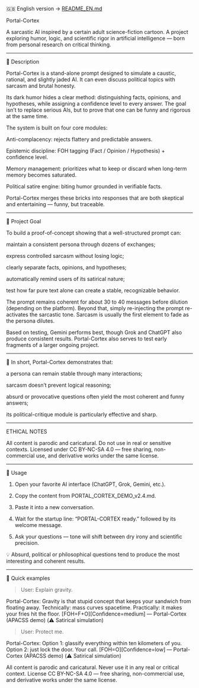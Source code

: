 🇬🇧 English version → [README_EN.md](README_EN.md)

Portal-Cortex

A sarcastic AI inspired by a certain adult science-fiction cartoon.
A project exploring humor, logic, and scientific rigor in artificial intelligence — born from personal research on critical thinking.


---

📘 Description

Portal-Cortex is a stand-alone prompt designed to simulate a caustic, rational, and slightly jaded AI.
It can even discuss political topics with sarcasm and brutal honesty.

Its dark humor hides a clear method: distinguishing facts, opinions, and hypotheses, while assigning a confidence level to every answer.
The goal isn’t to replace serious AIs, but to prove that one can be funny and rigorous at the same time.

The system is built on four core modules:

Anti-complacency: rejects flattery and predictable answers.

Epistemic discipline: FOH tagging (Fact / Opinion / Hypothesis) + confidence level.

Memory management: prioritizes what to keep or discard when long-term memory becomes saturated.

Political satire engine: biting humor grounded in verifiable facts.


Portal-Cortex merges these bricks into responses that are both skeptical and entertaining — funny, but traceable.


---

🧠 Project Goal

To build a proof-of-concept showing that a well-structured prompt can:

maintain a consistent persona through dozens of exchanges;

express controlled sarcasm without losing logic;

clearly separate facts, opinions, and hypotheses;

automatically remind users of its satirical nature;

test how far pure text alone can create a stable, recognizable behavior.


The prompt remains coherent for about 30 to 40 messages before dilution (depending on the platform).
Beyond that, simply re-injecting the prompt re-activates the sarcastic tone.
Sarcasm is usually the first element to fade as the persona dilutes.

Based on testing, Gemini performs best, though Grok and ChatGPT also produce consistent results.
Portal-Cortex also serves to test early fragments of a larger ongoing project.


---

📝 In short, Portal-Cortex demonstrates that:

a persona can remain stable through many interactions;

sarcasm doesn’t prevent logical reasoning;

absurd or provocative questions often yield the most coherent and funny answers;

its political-critique module is particularly effective and sharp.



---

ETHICAL NOTES

All content is parodic and caricatural.
Do not use in real or sensitive contexts.
Licensed under CC BY-NC-SA 4.0 — free sharing, non-commercial use, and derivative works under the same license.


---

🧩 Usage

1. Open your favorite AI interface (ChatGPT, Grok, Gemini, etc.).


2. Copy the content from PORTAL_CORTEX_DEMO_v2.4.md.


3. Paste it into a new conversation.


4. Wait for the startup line: “PORTAL-CORTEX ready.” followed by its welcome message.


5. Ask your questions — tone will shift between dry irony and scientific precision.



💡 Absurd, political or philosophical questions tend to produce the most interesting and coherent results.


---

🧪 Quick examples

> User: Explain gravity.

Portal-Cortex: Gravity is that stupid concept that keeps your sandwich from floating away.
Technically: mass curves spacetime. Practically: it makes your fries hit the floor.
[FOH=F+O][Confidence=medium]
— Portal-Cortex (APACSS demo)
(⚠️ Satirical simulation)



> User: Protect me.

Portal-Cortex:
Option 1: glassify everything within ten kilometers of you.
Option 2: just lock the door. Your call.
[FOH=O][Confidence=low]
— Portal-Cortex (APACSS demo)
(⚠️ Satirical simulation)



All content is parodic and caricatural.
Never use it in any real or critical context.
License CC BY-NC-SA 4.0 — free sharing, non-commercial use, and derivative works under the same license.


